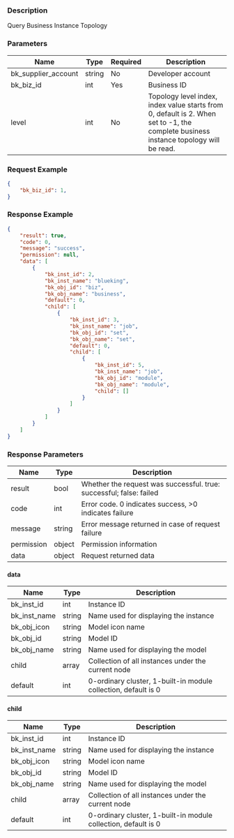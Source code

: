 ### Description

Query Business Instance Topology

### Parameters

| Name                | Type   | Required | Description                                                                                                                          |
|---------------------|--------|----------|--------------------------------------------------------------------------------------------------------------------------------------|
| bk_supplier_account | string | No       | Developer account                                                                                                                    |
| bk_biz_id           | int    | Yes      | Business ID                                                                                                                          |
| level               | int    | No       | Topology level index, index value starts from 0, default is 2. When set to -1, the complete business instance topology will be read. |

### Request Example

```json
{
    "bk_biz_id": 1,
}
```

### Response Example

```json
{
    "result": true,
    "code": 0,
    "message": "success",
    "permission": null,
    "data": [
        {
            "bk_inst_id": 2,
            "bk_inst_name": "blueking",
            "bk_obj_id": "biz",
            "bk_obj_name": "business",
            "default": 0,
            "child": [
                {
                    "bk_inst_id": 3,
                    "bk_inst_name": "job",
                    "bk_obj_id": "set",
                    "bk_obj_name": "set",
                    "default": 0,
                    "child": [
                        {
                            "bk_inst_id": 5,
                            "bk_inst_name": "job",
                            "bk_obj_id": "module",
                            "bk_obj_name": "module",
                            "child": []
                        }
                    ]
                }
            ]
        }
    ]
}
```

### Response Parameters

| Name       | Type   | Description                                                         |
|------------|--------|---------------------------------------------------------------------|
| result     | bool   | Whether the request was successful. true: successful; false: failed |
| code       | int    | Error code. 0 indicates success, >0 indicates failure               |
| message    | string | Error message returned in case of request failure                   |
| permission | object | Permission information                                              |
| data       | object | Request returned data                                               |

#### data

| Name         | Type   | Description                                                    |
|--------------|--------|----------------------------------------------------------------|
| bk_inst_id   | int    | Instance ID                                                    |
| bk_inst_name | string | Name used for displaying the instance                          |
| bk_obj_icon  | string | Model icon name                                                |
| bk_obj_id    | string | Model ID                                                       |
| bk_obj_name  | string | Name used for displaying the model                             |
| child        | array  | Collection of all instances under the current node             |
| default      | int    | 0-ordinary cluster, 1-built-in module collection, default is 0 |

#### child

| Name         | Type   | Description                                                    |
|--------------|--------|----------------------------------------------------------------|
| bk_inst_id   | int    | Instance ID                                                    |
| bk_inst_name | string | Name used for displaying the instance                          |
| bk_obj_icon  | string | Model icon name                                                |
| bk_obj_id    | string | Model ID                                                       |
| bk_obj_name  | string | Name used for displaying the model                             |
| child        | array  | Collection of all instances under the current node             |
| default      | int    | 0-ordinary cluster, 1-built-in module collection, default is 0 |
